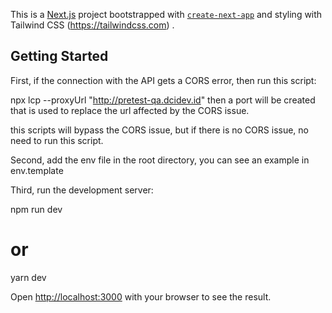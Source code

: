 This is a [Next.js](https://nextjs.org/) project bootstrapped with [`create-next-app`](https://github.com/vercel/next.js/tree/canary/packages/create-next-app) and styling with Tailwind CSS (https://tailwindcss.com) .

## Getting Started

First, if the connection with the API gets a CORS error, then run this script:

npx lcp --proxyUrl "http://pretest-qa.dcidev.id" then a port will be created that is used to replace the url affected by the CORS issue.

this scripts will bypass the CORS issue, but if there is no CORS issue, no need to run this script.

Second, add the env file in the root directory, you can see an example in env.template

Third, run the development server:

npm run dev

# or

yarn dev

Open [http://localhost:3000](http://localhost:3000) with your browser to see the result.
